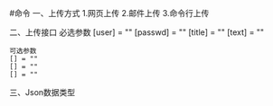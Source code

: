 #命令
一、上传方式
    1.网页上传
    2.邮件上传
    3.命令行上传

二、上传接口
    必选参数
    [user] = ""
    [passwd] = ""
    [title] = ""
    [text] = ""

    可选参数
    [] = ""
    [] = ""
    [] = ""

三、Json数据类型